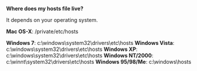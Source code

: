 **Where does my hosts file live?**

It depends on your operating system.

**Mac OS-X**: /private/etc/hosts

**Windows 7**: c:\windows\system32\drivers\etc\hosts 
**Windows Vista**: c:\windows\system32\drivers\etc\hosts 
**Windows XP**: c:\windows\system32\drivers\etc\hosts 
**Windows NT/2000**:  c:\winnt\system32\drivers\etc\hosts
**Windows 95/98/Me**: c:\windows\hosts
